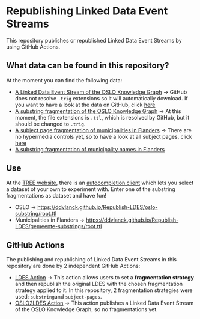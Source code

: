 # Republishing Linked Data Event Streams

This repository publishes or republished Linked Data Event Streams by using GitHub Actions.

## What data can be found in this repository?

At the moment you can find the following data:
- [A Linked Data Event Stream of the OSLO Knowledge Graph](https://ddvlanck.github.io/Republish-LDES/oslo-ldes-raw/1.trig) → GitHub does not resolve `.trig` extensions so it will automatically download. If you want to have a look at the data on GitHub, click [here](https://github.com/ddvlanck/Republish-LDES/tree/main/oslo-ldes-raw)
- [A substring fragmentation of the OSLO Knowledge Graph](https://ddvlanck.github.io/Republish-LDES/oslo-substring/root.ttl) → At this moment, the file extensions is `.ttl`, which is resolved by GitHub, but it should be changed to `.trig`.
- [A subject page fragmentation of municipalities in Flanders](https://ddvlanck.github.io/Republish-LDES/gemeente-subject-pages/11001.ttl) → There are no hypermedia controls yet, so to have a look at all subject pages, click [here](https://github.com/ddvlanck/Republish-LDES/tree/main/gemeente-subject-pages)
- [A substring fragmentation of municipality names in Flanders](https://ddvlanck.github.io/Republish-LDES/gemeente-substrings/root.ttl)

## Use

At the [TREE website](https://tree.linkeddatafragments.org/), there is an [autocompletion client](https://tree.linkeddatafragments.org/demo/autocompletion/) which lets you select a dataset of your own to experiment with. Enter one of the substring fragmentations as dataset and have fun!
- OSLO → https://ddvlanck.github.io/Republish-LDES/oslo-substring/root.ttl
- Municipalities in Flanders → https://ddvlanck.github.io/Republish-LDES/gemeente-substrings/root.ttl

## GitHub Actions

The publishing and republishing of Linked Data Event Streams in this repository are done by 2 independent GitHub Actions:
- [LDES Action](https://github.com/TREEcg/LDES-Action) → This action allows users to set a **fragmentation strategy** and then republish the original LDES with the chosen fragmentation strategy applied to it. In this repository, 2 fragmentation strategies were used: `substring`and `subject-pages`.
- [OSLO2LDES Action](https://github.com/ddvlanck/OSLO2LDES-Action) → This action publishes a Linked Data Event Stream of the OSLO Knowledge Graph, so no fragmentations yet.

